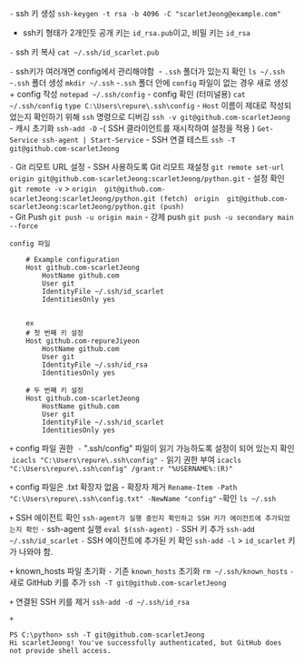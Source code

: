 

`-` ssh 키 생성
	`ssh-keygen -t rsa -b 4096 -C "scarletJeong@example.com"`

 - ssh키 형태가 2개인듯
	공개 키는 `id_rsa.pub`이고, 비밀 키는 `id_rsa`

`-` ssh 키 복사
	`cat ~/.ssh/id_scarlet.pub`
	
`-` ssh키가 여러개면 config에서 관리해야함
	 - `.ssh` 폴더가 있는지 확인
		`ls ~/.ssh`
	-`.ssh` 폴더 생성
		`mkdir ~/.ssh`
	-`.ssh` 폴더 안에 `config` 파일이 없는 경우 새로 생성 + config 작성
		`notepad ~/.ssh/config`
	- config 확인 (터미널용)
		`cat ~/.ssh/config`
		`type C:\Users\repure\.ssh\config`
	- `Host` 이름이 제대로 작성되었는지 확인하기 위해 `ssh` 명령으로 디버깅
		`ssh -v git@github.com-scarletJeong`
	- 캐시 초기화
		`ssh-add -D`
	-( SSH 클라이언트를 재시작하여 설정을 적용 )
		`Get-Service ssh-agent | Start-Service` 
	- SSH 연결 테스트
		`ssh -T git@github.com-scarletJeong`


`-` Git 리모트 URL 설정
	- SSH 사용하도록 Git 리모트 재설정
		`git remote set-url origin git@github.com-scarletJeong:scarletJeong/python.git`
	- 설정 확인
		`git remote -v`
			> `origin  git@github.com-scarletJeong:scarletJeong/python.git (fetch)`
			` origin  git@github.com-scarletJeong:scarletJeong/python.git (push)`	
	- Git Push
		`git push -u origin main`
			- 강제 push
			`git push -u secondary main --force `




```
config 파일

	# Example configuration
	Host github.com-scarletJeong
	    HostName github.com
	    User git
	    IdentityFile ~/.ssh/id_scarlet
	    IdentitiesOnly yes
    
    
    ex
    # 첫 번째 키 설정
	Host github.com-repureJiyeon
	    HostName github.com
	    User git
	    IdentityFile ~/.ssh/id_rsa
	    IdentitiesOnly yes

	# 두 번째 키 설정
	Host github.com-scarletJeong
	    HostName github.com
	    User git
	    IdentityFile ~/.ssh/id_scarlet
	    IdentitiesOnly yes

```









`+` config 파일 권한
 `-` ".ssh/config" 파일이 읽기 가능하도록 설정이 되어 있는지 확인
	 `icacls "C:\Users\repure\.ssh\config"`
`-` 읽기 권한 부여 
	`icacls "C:\Users\repure\.ssh\config" /grant:r "%USERNAME%:(R)"`

`+` config 파일은 .txt 확장자 없음
	- 확장자 제거
		`Rename-Item -Path "C:\Users\repure\.ssh\config.txt" -NewName "config"`
	-확인
		`ls ~/.ssh`
		

`+` SSH 에이전트 확인
`ssh-agent가 실행 중인지 확인하고 SSH 키가 에이전트에 추가되었는지 확인`
`-` ssh-agent 실행
	`eval $(ssh-agent)`
`-` SSH 키 추가
	`ssh-add ~/.ssh/id_scarlet`
`-` SSH 에이전트에 추가된 키 확인
	`ssh-add -l`
		> `id_scarlet` 키가 나와야 함.
		
		

`+` known_hosts 파일 초기화
`-` 기존 `known_hosts` 초기화
	`rm ~/.ssh/known_hosts`
`-` 새로 GitHub 키를 추가
	`ssh -T git@github.com-scarletJeong`


`+` 연결된 SSH 키를 제거
	`ssh-add -d ~/.ssh/id_rsa`



`+`
```
PS C:\python> ssh -T git@github.com-scarletJeong
Hi scarletJeong! You've successfully authenticated, but GitHub does not provide shell access.

```